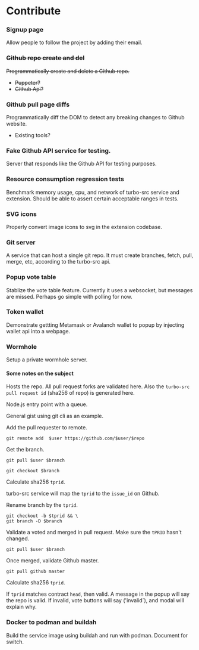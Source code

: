 # Contribute

### Signup page

Allow people to follow the project by adding their email.

### ~~Github repo create and del~~

~~Programmatically create and delete a Github repo.~~

* ~~Puppeter?~~
* ~~Github Api?~~

### Github pull page diffs

Programmatically diff the DOM to detect any breaking changes to Github website.

* Existing tools?

### Fake Github API service for testing.

Server that responds like the Github API for testing purposes.

### Resource consumption regression tests

Benchmark memory usage, cpu, and network of turbo-src service and extension. Should be able to assert certain acceptable ranges in tests.

### SVG icons

Properly convert image icons to svg in the extension codebase.

### Git server

A service that can host a single git repo. It must create branches, fetch, pull, merge, etc, according to the turbo-src api.

### Popup vote table

Stablize the vote table feature. Currently it uses a websocket, but messages are missed. Perhaps go simple with polling for now.

### Token wallet

Demonstrate gettting Metamask or Avalanch wallet to popup by injecting wallet api into a webpage.

### Wormhole

Setup a private wormhole server.

#### Some notes on the subject

Hosts the repo. All pull request forks are validated here. Also the `turbo-src pull request id` (sha256 of repo) is generated here.

Node.js entry point with a queue.

General gist using git cli as an example.

Add the pull requester to remote.

`git remote add  $user https://github.com/$user/$repo`

Get the branch.

`git pull $user $branch`

`git checkout $branch`

Calculate sha256 `tprid`.

turbo-src service will map the `tprid` to the `issue_id` on Github.

Rename branch by the `tprid`.

```
git checkout -b $tprid && \
git branch -D $branch
```

Validate a voted and merged in pull request. Make sure the `tPRID` hasn't changed.

```
git pull $user $branch
```
Once merged, validate Github master.

```
git pull github master
```
Calculate sha256 `tprid`.

If `tprid` matches contract `head`, then valid. A message in the popup will say the repo is valid. If invalid, vote buttons will say ('invalid`), and modal will explain why.

### Docker to podman and buildah

Build the service image using buildah and run with podman. Document for switch.
